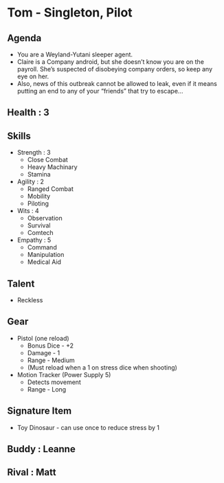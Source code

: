 # Tom - Singleton, Pilot

## Agenda
- You are a Weyland-Yutani sleeper agent. 
- Claire is a Company android, but she doesn’t know you are on the payroll. She’s suspected of disobeying company orders, so keep any eye on her.
- Also, news of this outbreak cannot be allowed to leak, even if it means putting an end to any of your “friends” that try to escape...

## Health : 3

## Skills
- Strength : 3
    - Close Combat
    - Heavy Machinary
    - Stamina
- Agility : 2
    - Ranged Combat
    - Mobility
    - Piloting
- Wits : 4
    - Observation
    - Survival
    - Comtech
- Empathy : 5
    - Command
    - Manipulation
    - Medical Aid

## Talent
- Reckless

## Gear
- Pistol (one reload)
    - Bonus Dice - +2
    - Damage - 1
    - Range - Medium
    - (Must reload when a 1 on stress dice when shooting)
- Motion Tracker (Power Supply 5)
    - Detects movement
    - Range - Long

## Signature Item
- Toy Dinosaur - can use once to reduce stress by 1

## Buddy : Leanne
## Rival : Matt